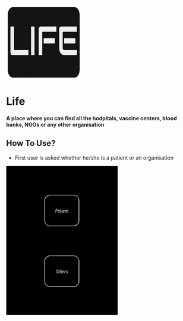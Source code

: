 <img src="images/logo.png" width=200, height=200>

# Life

#### A place where you can find all the hodpitals, vaccine centers, blood banks, NGOs or any other organisation

## How To Use?

- First user is asked whether he/she is a patient or an organisation
<img src="images/firstscreen.png" width=300, height=400>
